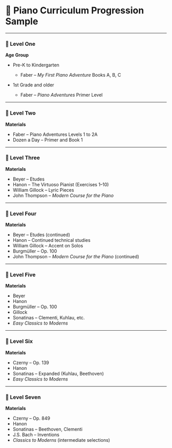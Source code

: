 # 🎹 Piano Curriculum Progression Sample

---

### 🎯 Level One

**Age Group**
- Pre-K to Kindergarten  
  - Faber – *My First Piano Adventure* Books A, B, C

- 1st Grade and older  
  - Faber – *Piano Adventures* Primer Level

---

### 🎯 Level Two

**Materials**
- Faber – Piano Adventures Levels 1 to 2A  
- Dozen a Day – Primer and Book 1

---

### 🎯 Level Three

**Materials**
- Beyer – Etudes  
- Hanon – The Virtuoso Pianist (Exercises 1–10)  
- William Gillock – Lyric Pieces  
- John Thompson – *Modern Course for the Piano*

---

### 🎯 Level Four

**Materials**
- Beyer – Etudes (continued)  
- Hanon – Continued technical studies  
- William Gillock – Accent on Solos  
- Burgmüller – Op. 100  
- John Thompson – *Modern Course for the Piano* (continued)

---

### 🎯 Level Five

**Materials**
- Beyer  
- Hanon  
- Burgmüller – Op. 100  
- Gillock  
- Sonatinas – Clementi, Kuhlau, etc.  
- *Easy Classics to Moderns*

---

### 🎯 Level Six

**Materials**
- Czerny – Op. 139 
- Hanon  
- Sonatinas – Expanded (Kuhlau, Beethoven)  
- *Easy Classics to Moderns*

---

### 🎯 Level Seven

**Materials**
- Czerny – Op. 849  
- Hanon  
- Sonatinas – Beethoven, Clementi  
- J.S. Bach – Inventions  
- *Classics to Moderns* (intermediate selections)

